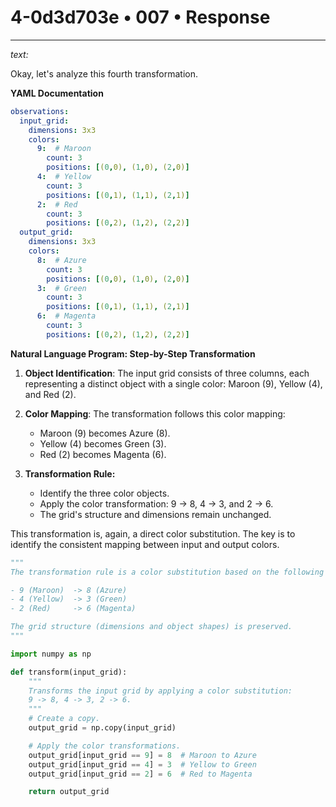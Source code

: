 # 4-0d3d703e • 007 • Response

---

*text:*

Okay, let's analyze this fourth transformation.

**YAML Documentation**

```yaml
observations:
  input_grid:
    dimensions: 3x3
    colors:
      9:  # Maroon
        count: 3
        positions: [(0,0), (1,0), (2,0)]
      4:  # Yellow
        count: 3
        positions: [(0,1), (1,1), (2,1)]
      2:  # Red
        count: 3
        positions: [(0,2), (1,2), (2,2)]
  output_grid:
    dimensions: 3x3
    colors:
      8:  # Azure
        count: 3
        positions: [(0,0), (1,0), (2,0)]
      3:  # Green
        count: 3
        positions: [(0,1), (1,1), (2,1)]
      6:  # Magenta
        count: 3
        positions: [(0,2), (1,2), (2,2)]
```

**Natural Language Program: Step-by-Step Transformation**

1.  **Object Identification**:  The input grid consists of three columns, each representing a distinct object with a single color: Maroon (9), Yellow (4), and Red (2).

2.  **Color Mapping**: The transformation follows this color mapping:
    *   Maroon (9) becomes Azure (8).
    *   Yellow (4) becomes Green (3).
    *   Red (2) becomes Magenta (6).

3.  **Transformation Rule:**
    *   Identify the three color objects.
    *   Apply the color transformation: 9 -> 8, 4 -> 3, and 2 -> 6.
    *   The grid's structure and dimensions remain unchanged.

This transformation is, again, a direct color substitution. The key is to identify the consistent mapping between input and output colors.

```python
"""
The transformation rule is a color substitution based on the following mapping:

- 9 (Maroon)  -> 8 (Azure)
- 4 (Yellow)  -> 3 (Green)
- 2 (Red)     -> 6 (Magenta)

The grid structure (dimensions and object shapes) is preserved.
"""

import numpy as np

def transform(input_grid):
    """
    Transforms the input grid by applying a color substitution:
    9 -> 8, 4 -> 3, 2 -> 6.
    """
    # Create a copy.
    output_grid = np.copy(input_grid)

    # Apply the color transformations.
    output_grid[input_grid == 9] = 8  # Maroon to Azure
    output_grid[input_grid == 4] = 3  # Yellow to Green
    output_grid[input_grid == 2] = 6  # Red to Magenta

    return output_grid
```

